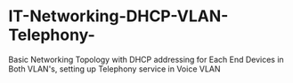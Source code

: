 # IT-Networking-DHCP-VLAN-Telephony-
Basic Networking Topology with DHCP addressing for Each End Devices in Both VLAN's, setting up Telephony service in Voice VLAN 
